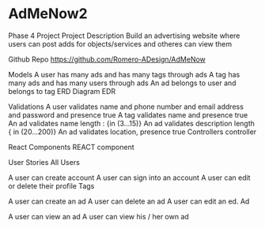 # AdMeNow2

Phase 4 Project
Project Description
Build an advertising website where users can post adds for objects/services and otheres can view them

Github Repo
https://github.com/Romero-ADesign/AdMeNow

Models
A user has many ads and has many tags through ads
A tag has many ads and has many users through ads
An ad belongs to user and belongs to tag
ERD Diagram
EDR

Validations
A user validates name and phone number and email address and password and presence true
A tag validates name and presence true
An ad validates name length : {in (3...15)}
An ad validates description length { in (20...200)}
An ad validates location, presence true
Controllers
controller

React Components
REACT component

User Stories
All Users

A user can create account
A user can sign into an account
A user can edit or delete their profile
Tags

A user can create an ad
A user can delete an ad
A user can edit an ed.
Ad

A user can view an ad
A user can view his / her own ad
